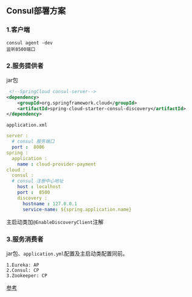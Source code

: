 ## Consul部署方案

### 1.客户端

```text
consul agent -dev
监听8500端口
```

### 2.服务提供者

jar包

```xml
 <!--SpringCloud consul-server-->         
<dependency>             
    <groupId>org.springframework.cloud</groupId>           
    <artifactId>spring-cloud-starter-consul-discovery</artifactId>       
</dependency>
```

`application.xml`

```yml
server :   
  # consul 服务端口   
  port :  8006
spring :  
  application :    
    name : cloud-provider-payment   
cloud :     
  consul :    
  # consul 注册中心地址    
    host : localhost       
    port :  8500       
    discovery :          
      hostname : 127.0.0.1
      service-name: ${spring.application.name}
```

主启动类加`@EnableDiscoveryClient`注解



### 3.服务消费者

jar包、`application.yml`配置及主启动类配置同前。

```text
1.Eureka: AP
2.Consul: CP
3.Zookeeper: CP
```
[参考](https://blog.csdn.net/qq_41211642/article/details/104836741)
